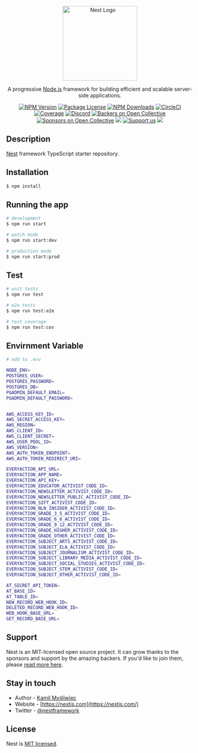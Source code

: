 <p align="center">
  <a href="http://nestjs.com/" target="blank"><img src="https://nestjs.com/img/logo-small.svg" width="200" alt="Nest Logo" /></a>
</p>

[circleci-image]: https://img.shields.io/circleci/build/github/nestjs/nest/master?token=abc123def456
[circleci-url]: https://circleci.com/gh/nestjs/nest

  <p align="center">A progressive <a href="http://nodejs.org" target="_blank">Node.js</a> framework for building efficient and scalable server-side applications.</p>
    <p align="center">
<a href="https://www.npmjs.com/~nestjscore" target="_blank"><img src="https://img.shields.io/npm/v/@nestjs/core.svg" alt="NPM Version" /></a>
<a href="https://www.npmjs.com/~nestjscore" target="_blank"><img src="https://img.shields.io/npm/l/@nestjs/core.svg" alt="Package License" /></a>
<a href="https://www.npmjs.com/~nestjscore" target="_blank"><img src="https://img.shields.io/npm/dm/@nestjs/common.svg" alt="NPM Downloads" /></a>
<a href="https://circleci.com/gh/nestjs/nest" target="_blank"><img src="https://img.shields.io/circleci/build/github/nestjs/nest/master" alt="CircleCI" /></a>
<a href="https://coveralls.io/github/nestjs/nest?branch=master" target="_blank"><img src="https://coveralls.io/repos/github/nestjs/nest/badge.svg?branch=master#9" alt="Coverage" /></a>
<a href="https://discord.gg/G7Qnnhy" target="_blank"><img src="https://img.shields.io/badge/discord-online-brightgreen.svg" alt="Discord"/></a>
<a href="https://opencollective.com/nest#backer" target="_blank"><img src="https://opencollective.com/nest/backers/badge.svg" alt="Backers on Open Collective" /></a>
<a href="https://opencollective.com/nest#sponsor" target="_blank"><img src="https://opencollective.com/nest/sponsors/badge.svg" alt="Sponsors on Open Collective" /></a>
  <a href="https://paypal.me/kamilmysliwiec" target="_blank"><img src="https://img.shields.io/badge/Donate-PayPal-ff3f59.svg"/></a>
    <a href="https://opencollective.com/nest#sponsor"  target="_blank"><img src="https://img.shields.io/badge/Support%20us-Open%20Collective-41B883.svg" alt="Support us"></a>
  <a href="https://twitter.com/nestframework" target="_blank"><img src="https://img.shields.io/twitter/follow/nestframework.svg?style=social&label=Follow"></a>
</p>
  <!--[![Backers on Open Collective](https://opencollective.com/nest/backers/badge.svg)](https://opencollective.com/nest#backer)
  [![Sponsors on Open Collective](https://opencollective.com/nest/sponsors/badge.svg)](https://opencollective.com/nest#sponsor)-->

## Description

[Nest](https://github.com/nestjs/nest) framework TypeScript starter repository.

## Installation

```bash
$ npm install
```

## Running the app

```bash
# development
$ npm run start

# watch mode
$ npm run start:dev

# production mode
$ npm run start:prod
```

## Test

```bash
# unit tests
$ npm run test

# e2e tests
$ npm run test:e2e

# test coverage
$ npm run test:cov
```

## Envirnment Variable

```bash
# add to .env

NODE_ENV=
POSTGRES_USER=
POSTGRES_PASSWORD=
POSTGRES_DB=
PGADMIN_DEFAULT_EMAIL=
PGADMIN_DEFAULT_PASSWORD=


AWS_ACCESS_KEY_ID=
AWS_SECRET_ACCESS_KEY=
AWS_REGION=
AWS_CLIENT_ID=
AWS_CLIENT_SECRET=
AWS_USER_POOL_ID=
AWS_VERSION=
AWS_AUTH_TOKEN_ENDPOINT=
AWS_AUTH_TOKEN_REDIRECT_URI=

EVERYACTION_API_URL=
EVERYACTION_APP_NAME=
EVERYACTION_API_KEY=
EVERYACTION_EDUCATOR_ACTIVIST_CODE_ID=
EVERYACTION_NEWSLETTER_ACTIVIST_CODE_ID=
EVERYACTION_NEWSLETTER_PUBLIC_ACTIVIST_CODE_ID=
EVERYACTION_SIFT_ACTIVIST_CODE_ID=
EVERYACTION_NLN_INSIDER_ACTIVIST_CODE_ID=
EVERYACTION_GRADE_3_5_ACTIVIST_CODE_ID=
EVERYACTION_GRADE_6_8_ACTIVIST_CODE_ID=
EVERYACTION_GRADE_9_12_ACTIVIST_CODE_ID=
EVERYACTION_GRADE_HIGHER_ACTIVIST_CODE_ID=
EVERYACTION_GRADE_OTHER_ACTIVIST_CODE_ID=
EVERYACTION_SUBJECT_ARTS_ACTIVIST_CODE_ID=
EVERYACTION_SUBJECT_ELA_ACTIVIST_CODE_ID=
EVERYACTION_SUBJECT_JOURNALISM_ACTIVIST_CODE_ID=
EVERYACTION_SUBJECT_LIBRARY_MEDIA_ACTIVIST_CODE_ID=
EVERYACTION_SUBJECT_SOCIAL_STUDIES_ACTIVIST_CODE_ID=
EVERYACTION_SUBJECT_STEM_ACTIVIST_CODE_ID=
EVERYACTION_SUBJECT_OTHER_ACTIVIST_CODE_ID=

AT_SECRET_API_TOKEN=
AT_BASE_ID=
AT_TABLE_ID=
NEW_RECORD_WEB_HOOK_ID=
DELETED_RECORD_WEB_HOOK_ID=
WEB_HOOK_BASE_URL=
GET_RECORD_BASE_URL=

```
## Support

Nest is an MIT-licensed open source project. It can grow thanks to the sponsors and support by the amazing backers. If you'd like to join them, please [read more here](https://docs.nestjs.com/support).

## Stay in touch

- Author - [Kamil Myśliwiec](https://kamilmysliwiec.com)
- Website - [https://nestjs.com](https://nestjs.com/)
- Twitter - [@nestframework](https://twitter.com/nestframework)

## License

Nest is [MIT licensed](LICENSE).
